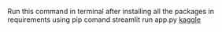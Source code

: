 
Run this command in terminal after installing all the packages in requirements using pip comand 
streamlit run app.py 
[kaggle](https://www.kaggle.com/datasets/raddar/chest-xrays-tuberculosis-from-india)
